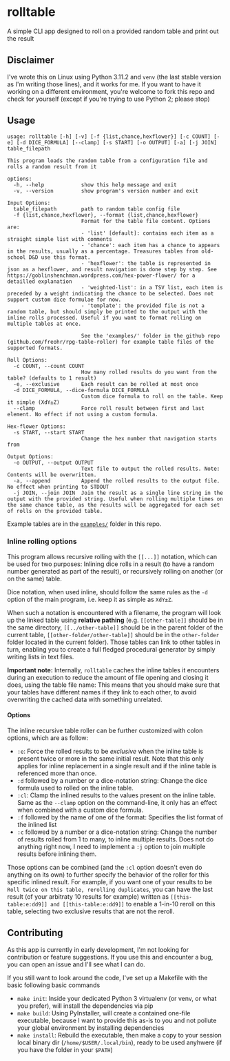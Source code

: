 # rolltable

A simple CLI app designed to roll on a provided random table and print out the result

## Disclaimer

I've wrote this on Linux using Python 3.11.2 and `venv` (the last stable version as I'm writing those lines), and it works for me. If you want to have it working on a different environment, you're welcome to fork this repo and check for yourself (except if you're trying to use Python 2; please stop)

## Usage

```
usage: rolltable [-h] [-v] [-f {list,chance,hexflower}] [-c COUNT] [-e] [-d DICE_FORMULA] [--clamp] [-s START] [-o OUTPUT] [-a] [-j JOIN] table_filepath

This program loads the random table from a configuration file and rolls a random result from it

options:
  -h, --help            show this help message and exit
  -v, --version         show program's version number and exit

Input Options:
  table_filepath        path to random table config file
  -f {list,chance,hexflower}, --format {list,chance,hexflower}
                        Format for the table file content. Options are:
                        - 'list' [default]: contains each item as a straight simple list with comments
                        - 'chance': each item has a chance to appears in the results, usually as a percentage. Treasures tables from old-school D&D use this format.
                        - 'hexflower': the table is represented in json as a hexflower, and result navigation is done step by step. See https://goblinshenchman.wordpress.com/hex-power-flower/ for a detailled explanation
                        - 'weighted-list': in a TSV list, each item is preceded by a weight indicating the chance to be selected. Does not support custom dice formulae for now.
                        - 'template': the provided file is not a random table, but should simply be printed to the output with the inline rolls processed. Useful if you want to format rolling on multiple tables at once.

                        See the 'examples/' folder in the github repo (github.com/freohr/rpg-table-roller) for example table files of the supported formats.

Roll Options:
  -c COUNT, --count COUNT
                        How many rolled results do you want from the table? (defaults to 1 result)
  -e, --exclusive       Each result can be rolled at most once
  -d DICE_FORMULA, --dice-formula DICE_FORMULA
                        Custom dice formula to roll on the table. Keep it simple (XdY±Z)
  --clamp               Force roll result between first and last element. No effect if not using a custom formula.

Hex-flower Options:
  -s START, --start START
                        Change the hex number that navigation starts from

Output Options:
  -o OUTPUT, --output OUTPUT
                        Text file to output the rolled results. Note: Contents will be overwritten.
  -a, --append          Append the rolled results to the output file. No effect when printing to STDOUT
  -j JOIN, --join JOIN  Join the result as a single line string in the output with the provided string. Useful when rolling multiple times on the same chance table, as the results will be aggregated for each set of rolls on the provided table.
```

Example tables are in the [`examples/`](examples/) folder in this repo.

### Inline rolling options

This program allows recursive rolling with the `[[...]]` notation, which can be used for two purposes: Inlining dice rolls in a result (to have a random number generated as part of the result), or recursively rolling on another (or on the same) table.

Dice notation, when used inline, should follow the same rules as the `-d` option of the main program, i.e. keep it as simple as `XdY±Z`.

When such a notation is encountered with a filename, the program will look up the linked table using **relative pathing** (e.g. `[[other-table]]` should be in the same directory, `[[../other-table]]` should be in the parent folder of the current table, `[[other-folder/other-table]]` should be in the `other-folder` folder located in the current folder). Those tables can link to other tables in turn, enabling you to create a full fledged procedural generator by simply writing lists in text files.

**Important note:** Internally, `rolltable` caches the inline tables it encounters during an execution to reduce the amount of file opening and closing it does, using the table file name: This means that you should make sure that your tables have different names if they link to each other, to avoid overwriting the cached data with something unrelated.

#### Options

The inline recursive table roller can be further customized with colon options, which are as follow:

- `:e`: Force the rolled results to be _exclusive_ when the inline table is present twice or more in the same initial result. Note that this only applies for inline replacement in a single result and if the inline table is referenced more than once.
- `:d` followed by a number or a dice-notation string: Change the dice formula used to rolled on the inline table.
- `:cl`: Clamp the inlined results to the values present on the inline table. Same as the `--clamp` option on the command-line, it only has an effect when combined with a custom dice formula.
- `:f` followed by the name of one of the format: Specifies the list format of the inlined list
- `:c` followed by a number or a dice-notation string: Change the number of results rolled from 1 to many, to inline multiple results. Does not do anything right now, I need to implement a `:j` option to join multiple results before inlining them.

Those options can be combined (and the `:cl` option doesn't even do anything on its own) to further specify the behavior of the roller for this specific inlined result. For example, if you want one of your results to be `Roll twice on this table, rerolling duplicates`, you can have the last result (of your arbitraty 10 results for example) written as `[[this-table:e:dd9]] and [[this-table:e:dd9]]` to enable a 1-in-10 reroll on this table, selecting two exclusive results that are not the reroll.

## Contributing

As this app is currently in early development, I'm not looking for contribution or feature suggestions. If you use this and encounter a bug, you can open an issue and I'll see what I can do.

If you still want to look around the code, I've set up a Makefile with the basic following basic commands

- `make init`: Inside your dedicated Python 3 virtualenv (or venv, or what you prefer), will install the dependencies via pip
- `make build`: Using PyInstaller, will create a contained one-file executable, because I want to provide this as-is to you and not pollute your global environment by installing dependencies
- `make install`: Rebuild the executable, then make a copy to your session local binary dir (`/home/$USER/.local/bin`), ready to be used anyhwere (if you have the folder in your `$PATH`)
